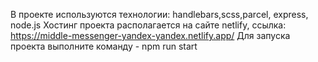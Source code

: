 В проекте используются технологии: handlebars,scss,parcel, express, node.js
Хостинг проекта располагается на сайте netlify, ссылка: https://middle-messenger-yandex-yandex.netlify.app/
Для запуска проекта выполните команду - npm run start
